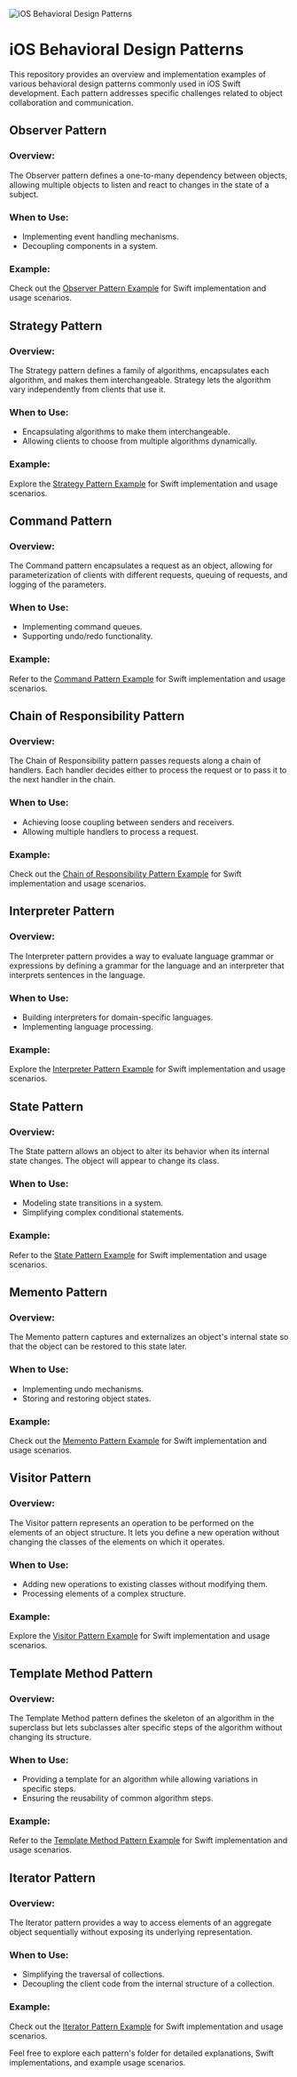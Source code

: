 ![iOS Behavioral Design Patterns](Behavioral.jpeg)
# iOS Behavioral Design Patterns

This repository provides an overview and implementation examples of various behavioral design patterns commonly used in iOS Swift development. Each pattern addresses specific challenges related to object collaboration and communication.

## Observer Pattern

### Overview:
The Observer pattern defines a one-to-many dependency between objects, allowing multiple objects to listen and react to changes in the state of a subject.

### When to Use:
- Implementing event handling mechanisms.
- Decoupling components in a system.

### Example:
Check out the [Observer Pattern Example](./01-Observer/README.md) for Swift implementation and usage scenarios.

## Strategy Pattern

### Overview:
The Strategy pattern defines a family of algorithms, encapsulates each algorithm, and makes them interchangeable. Strategy lets the algorithm vary independently from clients that use it.

### When to Use:
- Encapsulating algorithms to make them interchangeable.
- Allowing clients to choose from multiple algorithms dynamically.

### Example:
Explore the [Strategy Pattern Example](./02-Strategy/README.md) for Swift implementation and usage scenarios.

## Command Pattern

### Overview:
The Command pattern encapsulates a request as an object, allowing for parameterization of clients with different requests, queuing of requests, and logging of the parameters.

### When to Use:
- Implementing command queues.
- Supporting undo/redo functionality.

### Example:
Refer to the [Command Pattern Example](./03-Command/README.md) for Swift implementation and usage scenarios.

## Chain of Responsibility Pattern

### Overview:
The Chain of Responsibility pattern passes requests along a chain of handlers. Each handler decides either to process the request or to pass it to the next handler in the chain.

### When to Use:
- Achieving loose coupling between senders and receivers.
- Allowing multiple handlers to process a request.

### Example:
Check out the [Chain of Responsibility Pattern Example](./04-ChainOfResponsibility/README.md) for Swift implementation and usage scenarios.

## Interpreter Pattern

### Overview:
The Interpreter pattern provides a way to evaluate language grammar or expressions by defining a grammar for the language and an interpreter that interprets sentences in the language.

### When to Use:
- Building interpreters for domain-specific languages.
- Implementing language processing.

### Example:
Explore the [Interpreter Pattern Example](./05-Interpreter/README.md) for Swift implementation and usage scenarios.

## State Pattern

### Overview:
The State pattern allows an object to alter its behavior when its internal state changes. The object will appear to change its class.

### When to Use:
- Modeling state transitions in a system.
- Simplifying complex conditional statements.

### Example:
Refer to the [State Pattern Example](./06-State/README.md) for Swift implementation and usage scenarios.

## Memento Pattern

### Overview:
The Memento pattern captures and externalizes an object's internal state so that the object can be restored to this state later.

### When to Use:
- Implementing undo mechanisms.
- Storing and restoring object states.

### Example:
Check out the [Memento Pattern Example](./07-Memento/README.md) for Swift implementation and usage scenarios.

## Visitor Pattern

### Overview:
The Visitor pattern represents an operation to be performed on the elements of an object structure. It lets you define a new operation without changing the classes of the elements on which it operates.

### When to Use:
- Adding new operations to existing classes without modifying them.
- Processing elements of a complex structure.

### Example:
Explore the [Visitor Pattern Example](./08-Visitor/README.md) for Swift implementation and usage scenarios.

## Template Method Pattern

### Overview:
The Template Method pattern defines the skeleton of an algorithm in the superclass but lets subclasses alter specific steps of the algorithm without changing its structure.

### When to Use:
- Providing a template for an algorithm while allowing variations in specific steps.
- Ensuring the reusability of common algorithm steps.

### Example:
Refer to the [Template Method Pattern Example](./09-TemplateMethod/README.md) for Swift implementation and usage scenarios.

## Iterator Pattern

### Overview:
The Iterator pattern provides a way to access elements of an aggregate object sequentially without exposing its underlying representation.

### When to Use:
- Simplifying the traversal of collections.
- Decoupling the client code from the internal structure of a collection.

### Example:
Check out the [Iterator Pattern Example](./10-Iterator/README.md) for Swift implementation and usage scenarios.

Feel free to explore each pattern's folder for detailed explanations, Swift implementations, and example usage scenarios.
